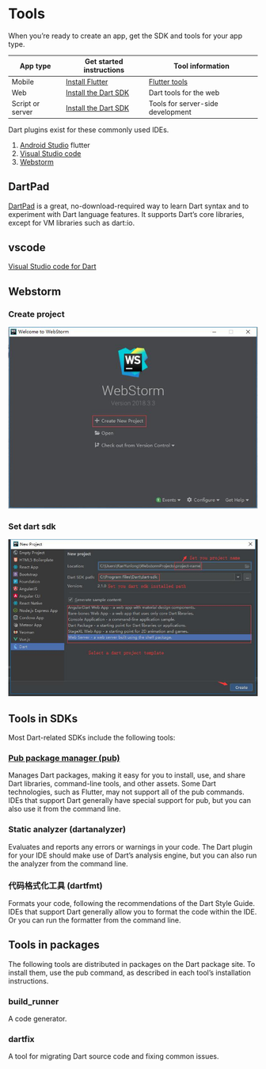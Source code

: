 # Tools

When you’re ready to create an app, get the SDK and tools for your app type.

App type|Get started instructions|Tool information
--|--|--
Mobile|[Install Flutter](https://flutter.io/)|[Flutter tools](https://flutter.io/docs/development/tools/android-studio)
Web|[Install the Dart SDK](/zh/guide/install)| Dart tools for the web
Script or server|[Install the Dart SDK](/zh/guide/install)| Tools for server-side development


Dart plugins exist for these commonly used IDEs.

1. [Android Studio](http://www.android-studio.org/) flutter
2. [Visual Studio code](https://code.visualstudio.com/)
3. [Webstorm](http://www.jetbrains.com/webstorm/)

## DartPad

[DartPad](https://dartpad.dartlang.org/) is a great, no-download-required way to learn Dart syntax and to experiment with Dart language features. It supports Dart’s core libraries, except for VM libraries such as dart:io.


## vscode

[Visual Studio code for Dart](https://marketplace.visualstudio.com/items?itemName=Dart-Code.dart-code)


## Webstorm

###  Create project
![img](./images/webstorm-create-project.jpg)

### Set dart sdk
![img](./images/webstorm-set-dart-sdk.jpg)


## Tools in SDKs
Most Dart-related SDKs include the following tools:

### [Pub package manager (pub)](/guide/pub/)

Manages Dart packages, making it easy for you to install, use, and share Dart libraries, command-line tools, and other assets. Some Dart technologies, such as Flutter, may not support all of the pub commands. IDEs that support Dart generally have special support for pub, but you can also use it from the command line.

### Static analyzer (dartanalyzer)
Evaluates and reports any errors or warnings in your code. The Dart plugin for your IDE should make use of Dart’s analysis engine, but you can also run the analyzer from the command line.
### 代码格式化工具 (dartfmt)
Formats your code, following the recommendations of the Dart Style Guide. IDEs that support Dart generally allow you to format the code within the IDE. Or you can run the formatter from the command line.

## Tools in packages

The following tools are distributed in packages on the Dart package site. To install them, use the pub command, as described in each tool’s installation instructions.

### build_runner
A code generator.
### dartfix
A tool for migrating Dart source code and fixing common issues.